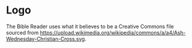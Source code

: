 # Logo

The Bible Reader uses what it believes to be a Creative Commons file sourced from https://upload.wikimedia.org/wikipedia/commons/a/a4/Ash-Wednesday-Christian-Cross.svg.
